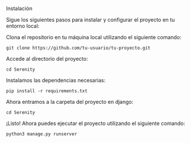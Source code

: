 Instalación

Sigue los siguientes pasos para instalar y configurar el proyecto en tu entorno local:

Clona el repositorio en tu máquina local utilizando el siguiente comando:

`git clone https://github.com/tu-usuario/tu-proyecto.git`

Accede al directorio del proyecto:

`cd Serenity`

Instalamos las dependencias necesarias:

`pip install -r requirements.txt`

Ahora entramos a la carpeta del proyecto en django:

`cd Serenity`

¡Listo! Ahora puedes ejecutar el proyecto utilizando el siguiente comando:

`python3 manage.py runserver`
